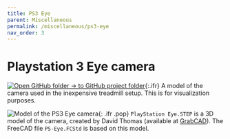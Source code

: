 ```yaml
---
title: PS3 Eye
parent: Miscellaneous
permalink: /miscellaneous/ps3-eye
nav_order: 3
---
```


# Playstation 3 Eye camera

[![Open GitHub folder]({{site.baseurl}}/assets/img/GitHub-Mark-32px.png) → to GitHub project folder](https://github.com/reiserlab/Fly-Lab-Gear/tree/main/Miscellaneous/PS-Eye){:.ifr}
A model of the camera used in the inexpensive treadmill setup. This is for visualization purposes.

![Model of the PS3 Eye camera]({{site.baseurl}}/assets/img/Miscellaneous/PS3-Eye/PS3-Eye.png){: .ifr .pop}
`PlayStation Eye.STEP` is a 3D model of the camera, created by David Thomas (available at [GrabCAD](https://grabcad.com/library/playstation-eye#!)). The FreeCAD file `PS-Eye.FCStd` is based on this model.
